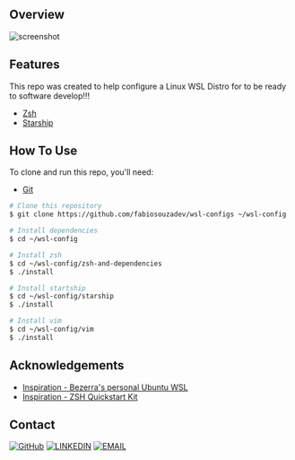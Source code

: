 <!-- OVERVIEW -->

## Overview

![screenshot](https://user-images.githubusercontent.com/16707738/92399059-5716eb00-f132-11ea-8b14-bcacdc8ec97b.png)

## Features

This repo was created to help configure a Linux WSL Distro for to be ready to software develop!!!

- [Zsh](https://www.zsh.org/)
- [Starship](https://starship.rs/)

## How To Use

To clone and run this repo, you'll need: </br>

- [Git](https://git-scm.com)

```bash
# Clone this repository
$ git clone https://github.com/fabiosouzadev/wsl-configs ~/wsl-config

# Install dependencies
$ cd ~/wsl-config

# Install zsh
$ cd ~/wsl-config/zsh-and-dependencies
$ ./install

# Install startship
$ cd ~/wsl-config/starship
$ ./install

# Install vim
$ cd ~/wsl-config/vim
$ ./install

```

## Acknowledgements

<!-- This section should list any articles or add-ons/plugins that helps you to complete the project. This is optional but it will help you in the future. For example: -->

- [Inspiration - Bezerra's personal Ubuntu WSL](https://github.com/pgbezerra/wsl-personal-installer)
- [Inspiration - ZSH Quickstart Kit](https://github.com/unixorn/zsh-quickstart-kit)

## Contact

[![GitHub](https://img.shields.io/badge/-GitHub-000?style=for-the-badge&logo=GitHub&logoColor=white)](https://github.com/fabiosouzadev)
[![LINKEDIN](https://img.shields.io/badge/-LINKEDIN-0077B5?style=for-the-badge&logo=Linkedin&logoColor=white)](https://www.linkedin.com/in/fabiosouzadev/)
[![EMAIL](https://img.shields.io/badge/-EMAIL-D14836?style=for-the-badge&logo=Mail.Ru&logoColor=white)](mailto:fabiovanderlei.developer@gmail.com) <br>
